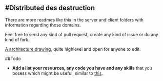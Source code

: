 #Distributed des destruction
---

There are more readmes like this in the server and client folders with information regarding those domains.

Feel free to send any kind of pull request, create any kind of issue or do any kind of fork.

[A architecture drawing](https://docs.google.com/drawings/d/14iTVmZocoKadTStr2IOqnQIS9gQdXi5Y47CNNrqueBU/edit), quite highlevel and open for anyone to edit.


##Todo

*  **Add a list your resources, any code you have and any skills** that you posess which might be useful, similar to [this](https://github.com/KarlHerler/unDES/blob/master/kherler.txt).
